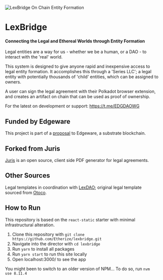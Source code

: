 

![LexBridge On Chain Entity Formation](http://www.aitheric.com/images/lexbridge.png)

# LexBridge

#### Connecting the Legal and Ethereal Worlds through Entity Formation

Legal entities are a way for us - whether we be a human, or a DAO - to interact with the 'real' world.

This system is designed to give anyone rapid and inexpensive access to legal entity formation. It accomplishes this through a 'Series LLC'; a legal entity with potentially thousands of 'child' entities, which can be assigned to owners.

A user can sign the legal agreement with their Polkadot browser extension, and creates an artifact on chain that can be used as proof of ownership.

For the latest on development or support: https://t.me/EDGDAOWG

##  Funded by Edgeware

This project is part of a [proposal](https://commonwealth.im/edgeware/proposal/discussion/948-proposal-lexbridge-legal-entitydocument-panel) to Edgeware, a substrate blockchain.


## Forked from Juris

[Juris](https://github.com/JurisProject/juris-builder.git) is an open source, client side PDF generator for legal agreements.


## Other Sources

Legal templates in coordination with [LexDAO](lexdao.coop); original legal template sourced from [Otoco](otoco.otonomos.com).


## How to Run

This repository is based on the `react-static` starter with minimal infrastructural alteration.

1. Clone this repository with `git clone https://github.com/Etherize/lexbridge.git`
2. Navigate into the director with `cd lexbridge`
3. Run `yarn` to install all packages
4. Run `yarn start` to run this site locally
5. Open localhost:3000/ to see the app

You might been to switch to an older version of NPM...
To do so, run `nvm use 8.11.4`
